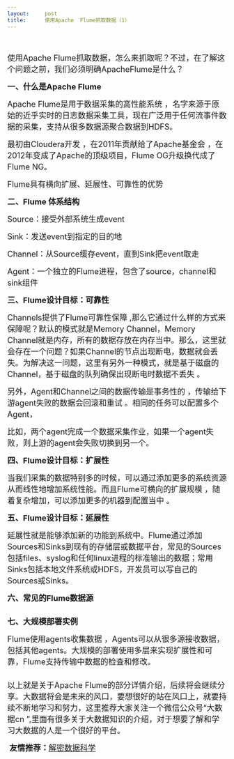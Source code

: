 ```yaml
---
layout:     post
title:      使用Apache  Flume抓取数据（1）
---
```

<div id="article_content" class="article_content clearfix csdn-tracking-statistics" data-pid="blog" data-mod="popu_307" data-dsm="post">
								            <link rel="stylesheet" href="https://csdnimg.cn/release/phoenix/template/css/ck_htmledit_views-f76675cdea.css">
						<div class="htmledit_views" id="content_views">
                
<p align="center"><span style="font-size:18px;"><br></span></p>
<p><span style="font-size:18px;">使用Apache Flume抓取数据，怎么来抓取呢？不过，在了解这个问题之前，我们必须明确ApacheFlume是什么？</span></p>
<p><strong><span style="font-size:18px;">一、什么是Apache Flume</span></strong></p>
<p><span style="font-size:18px;">Apache Flume是用于数据采集的高性能系统 ，名字来源于原始的近乎实时的日志数据采集工具，现在广泛用于任何流事件数据的采集，支持从很多数据源聚合数据到HDFS。</span></p>
<p><span style="font-size:18px;">最初由Cloudera开发 ，在2011年贡献给了Apache基金会 ，在2012年变成了Apache的顶级项目，Flume OG升级换代成了Flume NG。</span></p>
<p><span style="font-size:18px;">Flume具有横向扩展、延展性、可靠性的优势</span></p>
<p><strong><span style="font-size:18px;">二、Flume 体系结构</span></strong></p>
<p><span style="font-size:18px;">Source：接受外部系统生成event</span></p>
<p><span style="font-size:18px;">Sink：发送event到指定的目的地 </span></p>
<p><span style="font-size:18px;">Channel：从Source缓存event，直到Sink把event取走 </span></p>
<p><span style="font-size:18px;">Agent：一个独立的Flume进程，包含了source，channel和sink组件 </span>
</p>
<p><strong><span style="font-size:18px;">三、Flume设计目标：可靠性</span></strong></p>
<p><span style="font-size:18px;">Channels提供了Flume可靠性保障 ,那么它通过什么样的方式来保障呢？默认的模式就是Memory Channel，Memory Channel就是内存，所有的数据存放在内存当中。那么，这里就会存在一个问题？如果Channel的节点出现断电，数据就会丢失。为解决这一问题，这里有另外一种模式，就是基于磁盘的Channel，基于磁盘的队列确保出现断电时数据不丢失 。</span></p>
<p><span style="font-size:18px;">另外，Agent和Channel之间的数据传输是事务性的 ，传输给下游agent失败的数据会回滚和重试 。相同的任务可以配置多个Agent，</span></p>
<p><span style="font-size:18px;">比如，两个agent完成一个数据采集作业，如果一个agent失败，则上游的agent会失败切换到另一个。
</span></p>
<p><strong><span style="font-size:18px;">四、Flume设计目标：扩展性</span></strong></p>
<p><span style="font-size:18px;">当我们采集的数据特别多的时候，可以通过添加更多的系统资源从而线性地增加系统性能。而且Flume可横向的扩展规模 ，随着复杂增加，可以添加更多的机器到配置当中 。</span></p>
<p><strong><span style="font-size:18px;">五、Flume设计目标：延展性</span></strong></p>
<p><span style="font-size:18px;">延展性就是能够添加新的功能到系统中。Flume通过添加Sources和Sinks到现有的存储层或数据平台，常见的Sources包括files、syslog和任何linux进程的标准输出的数据；常用Sinks包括本地文件系统或HDFS，开发员可以写自己的Sources或Sinks。</span></p>
<p><strong><span style="font-size:18px;">六、常见的Flume数据源</span></strong></p>
<p><strong><span style="font-size:18px;"><img src="https://img-blog.csdn.net/20170118111855310?watermark/2/text/aHR0cDovL2Jsb2cuY3Nkbi5uZXQvamlzaHV4aWFvemk=/font/5a6L5L2T/fontsize/400/fill/I0JBQkFCMA==/dissolve/70/gravity/Center" alt=""><br></span></strong></p>
<p></p>
<p><strong><span style="font-size:18px;">七、大规模部署实例</span></strong></p>
<p><span style="font-size:18px;">Flume使用agents收集数据 ，Agents可以从很多源接收数据，包括其他agents。大规模的部署使用多层来实现扩展性和可靠，Flume支持传输中数据的检查和修改。</span></p>
<p><span style="font-size:18px;"><img src="https://img-blog.csdn.net/20170118111913264?watermark/2/text/aHR0cDovL2Jsb2cuY3Nkbi5uZXQvamlzaHV4aWFvemk=/font/5a6L5L2T/fontsize/400/fill/I0JBQkFCMA==/dissolve/70/gravity/Center" alt=""><br></span></p>
<p></p>
<p><span style="font-size:18px;">以上就是关于Apache Flume的部分详情介绍，后续将会继续分享。大数据将会是未来的风口，要想很好的站在风口上，就要持续不断地学习和努力，这里推荐大家关注一个微信公众号“大数据cn ”,里面有很多关于大数据知识的介绍，对于想要了解和学习大数据的人是一个很好的平台。</span></p>
<p><span style="font-size:18px;"> <strong>友情推荐：</strong><a href="http://mp.weixin.qq.com/s/JAa659xXHvRlytIjplgehA" rel="nofollow">解密数据科学</a></span></p>
<p><span style="font-size:18px;"> </span></p>
            </div>
                </div>
